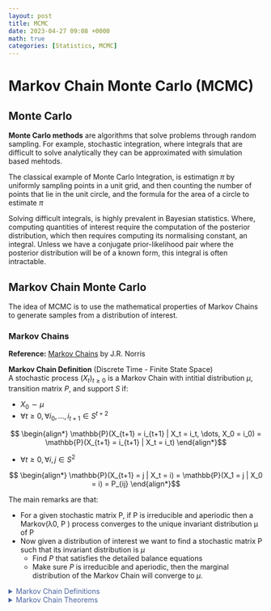 ```yaml
---
layout: post
title: MCMC
date: 2023-04-27 09:08 +0000
math: true
categories: [Statistics, MCMC]
---
```


# Markov Chain Monte Carlo (MCMC)

## Monte Carlo 
**Monte Carlo methods** are algorithms that solve problems through random sampling. For example, stochastic integration, where integrals that are difficult to solve analytically they can be approximated with simulation based mehtods. 

The classical example of Monte Carlo Integration, is estimatign $\pi$ by uniformly sampling points in a unit grid, and then counting the number of points that lie in the unit circle, and the formula for the area of a circle to estimate $\pi$

Solving difficult integrals, is highly prevalent in Bayesian statistics. Where, computing quantities of interest require the computation of the posterior distribution, which then requires computing its normalising constant, an integral. Unless we have a conjugate prior-likelihood pair where the posterior distribution will be of a known form, this integral is often intractable.

## Markov Chain Monte Carlo

The idea of MCMC is to use the mathematical properties of Markov Chains to generate samples from a distribution of interest.


### Markov Chains

**Reference:** [Markov Chains](https://www-cambridge-org.bris.idm.oclc.org/core/books/markov-chains/A3F966B10633A32C8F06F37158031739) by J.R. Norris


**Markov Chain Definition** (Discrete Time - Finite State Space)  
A stochastic process $(X_t)_{t\geq0}$ is a Markov Chain with intitial distribution $\mu$, transition matrix $P$, and support $S$ if:

- $X_0 \sim \mu$
- $\forall t \geq 0, \forall i_0, \dots, i_{t+1} \in S^{t+2}$

$$ \begin{align*}
    \mathbb{P}(X_{t+1} = i_{t+1} | X_t = i_t, \dots, X_0 = i_0) = \mathbb{P}(X_{t+1} = i_{t+1} | X_t = i_t)
\end{align*}$$

- $\forall t \geq 0, \forall i, j \in S^2$

$$ \begin{align*}
    \mathbb{P}(X_{t+1} = j | X_t = i) = \mathbb{P}(X_1 = j | X_0 = i) = P_{ij}
\end{align*}$$     


The main remarks are that:

- For a given stochastic matrix P, if P is irreducible and
aperiodic then a Markov(λ0, P ) process converges to the unique invariant distribution µ of P
- Now given a distribution of interest we want to find a stochastic matrix P such that its invariant distribution is $\mu$
   - Find $P$ that satisfies the detailed balance equations
   - Make sure $P$ is irreducible and aperiodic, then the marginal distribution of the Markov Chain will converge to $\mu$.

<details>

  <summary markdown="span" style="color:#4863A0">Markov Chain Definitions</summary>
<div markdown="1">


**Irreducibility**  
A Markov Chain is irreducible if $\forall (i, j) \in S^2$, $\exists t \geq 0$ such that $P^t_{ij} > 0$.  
That is, it is possible to get from any state to any other state in a finite number of steps.

**Aperiodicity**  
A state $i \in S$ of a Markov Chain is aperiodic if $\exists N \in \mathbb{N}$ such that $\forall t \geq N$ $p_{ii}^{(t)} > 0$.  
This is equivalent to saying that

$$\begin{align*}
    \text{gcd}(\{t \geq 1 : p_{ii}^{(t)} > 0\}) = 1
\end{align*}$$

In words, this means that for sufficiently large $t$, $\forall i \in S$ there is a positive probability of returning to $i$ at irregular times.

**Invariant Distribution**  
A distribution $\mu$ on $S$ is invariant for a Markov Chain with transition matrix $P$ if $\mu^T P = \mu^T$.

**Starting from an invariant distribution**  
Now if $\mu$ is invariant for $P$, using that, for a $\text{Markov}(\lambda_0, P)$ process
$$\begin{align*}
\lambda_t = \lambda_0 P^t
\end{align*}$$
Then the MC $(X_t)_{t\geq0}$ with transition matrix $P$ and initial distribution $\mu$ will have $X_t \sim \mu$ for all $t \geq 0$.

</div>
</details>

<details>

  <summary markdown="span" style="color:#4863A0">Markov Chain Theorems</summary>
<div markdown="1">


We have the following theorem, recall that we are in the finite state space setting.

***

**Theorem**  $\quad$ Limit Distribution is Invariant.  
For some $i \in S$ if:
$$\begin{align*}
    \lim_{t \to \infty} p^{(t)}_{ij} = \pi_j \quad \forall j \in S
\end{align*}$$

Then $\pi = (\pi_j: j \in S)$ is invariant for $P$.

***

The theorem below is a distilled version of multiple theorems in Norris.

***

**Theorem**  $\quad$ Convergence of Markov Chains.  
Let $(X_t)_{t\geq0}$ be $\text{Markov}(\lambda_0, P)$ where $P$ is irreducible and aperiodic. And $\mu$ is an invariant distribution for $P$.

Then $\exists \rho \in (0, 1), \; c \in (0, \infty)$ s.t. $\forall i \in S^2, \forall t \geq 0$

$$\begin{align*}
    |p_{ij}^{(t)} - \mu_j| \leq c \rho^t \quad \text{and} \quad |\mathbb{P}(X_t = j) - \mu_j| \leq c \rho^t
\end{align*}$$

***

The above theorem tells us that if a stochastic matrix is irreducible and aperiodic, then the Markov Chain will converge to its invariant distribution. 


</div>
</details>